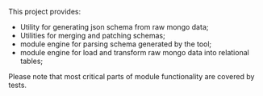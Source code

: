 This project provides:
* Utility for generating json schema from raw mongo data;
* Utilities for merging and patching schemas;
* module engine for parsing schema generated by the tool;
* module engine for load and transform raw mongo data into relational tables;

Please note that most critical parts of module functionality are covered by tests.
